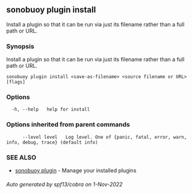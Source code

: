 ## sonobuoy plugin install

Install a plugin so that it can be run via just its filename rather than a full path or URL.

### Synopsis

Install a plugin so that it can be run via just its filename rather than a full path or URL.

```
sonobuoy plugin install <save-as-filename> <source filename or URL> [flags]
```

### Options

```
  -h, --help   help for install
```

### Options inherited from parent commands

```
      --level level   Log level. One of {panic, fatal, error, warn, info, debug, trace} (default info)
```

### SEE ALSO

* [sonobuoy plugin](sonobuoy_plugin.md)	 - Manage your installed plugins

###### Auto generated by spf13/cobra on 1-Nov-2022

